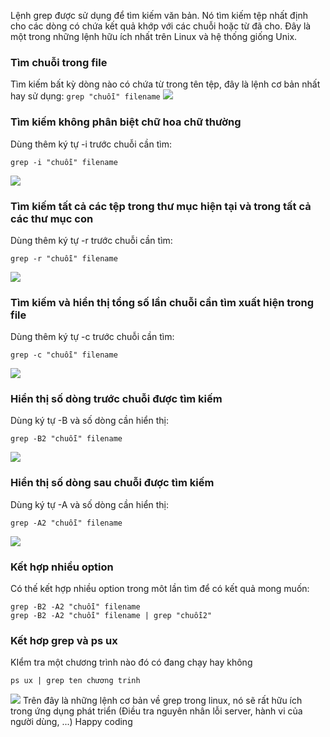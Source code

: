 Lệnh grep được sử dụng để tìm kiếm văn bản. Nó tìm kiếm tệp nhất định cho các dòng có chứa kết quả khớp với các chuỗi hoặc từ đã cho. Đây là một trong những lệnh hữu ích nhất trên Linux và hệ thống giống Unix.
### Tìm chuỗi trong file
Tìm kiếm bất kỳ dòng nào có chứa từ trong tên tệp, đây là lệnh cơ bản nhất hay sử dụng: `grep "chuỗi" filename`
![](https://images.viblo.asia/dc243c69-932d-4641-854a-3e1163bb6e45.png)
### Tìm kiếm không phân biệt chữ hoa chữ thường
Dùng thêm ký tự -i trước chuỗi cần tìm:
```
grep -i "chuỗi" filename
```
![](https://images.viblo.asia/a09cc31e-f05e-4a3a-a453-ca2e15336f8c.png)
### Tìm kiếm tất cả các tệp trong thư mục hiện tại và trong tất cả các thư mục con
Dùng thêm ký tự -r trước chuỗi cần tìm:
```
grep -r "chuỗi" filename
```
![](https://images.viblo.asia/d2e210a0-12e4-430c-bd6c-42a99663f56c.png)
### Tìm kiếm và hiển thị tổng số lần chuỗi cần tìm xuất hiện trong file
Dùng thêm ký tự -c trước chuỗi cần tìm:
```
grep -c "chuỗi" filename
```
![](https://images.viblo.asia/ef6bde39-ab02-4337-a9dd-76fbb52f23f0.png)
### Hiển thị số dòng trước chuỗi được tìm kiếm
Dùng ký tự -B và số dòng cần hiển thị:
```
grep -B2 "chuỗi" filename
```
![](https://images.viblo.asia/0091434e-eaff-4571-9bf8-a46d1374c6c4.png)
### Hiển thị số dòng sau chuỗi được tìm kiếm
Dùng ký tự -A và số dòng cần hiển thị:
```
grep -A2 "chuỗi" filename
```
![](https://images.viblo.asia/fde557ea-f980-4c92-97ba-75fd0aaeef08.png)
### Kết hợp nhiều option
Có thế kết hợp nhiều option trong môt lần tìm để có kết quả mong muốn:
```
grep -B2 -A2 "chuỗi" filename
grep -B2 -A2 "chuỗi" filename | grep "chuỗi2"
```
### Kết hơp grep và ps ux
KIểm tra một chương trình nào đó có đang chạy hay không
```
ps ux | grep ten chương trinh
```
![](https://images.viblo.asia/d4a19eeb-68f8-4236-8917-3d6976d36579.png)
Trên đây là những lệnh cơ bản về grep trong linux, nó sẽ rất hữu ích trong ứng dụng phát triển (Điều tra nguyên nhân lỗi server, hành vi của người dùng, ...)
Happy coding